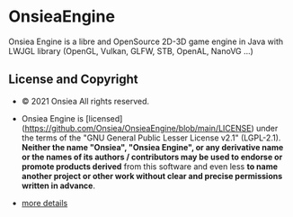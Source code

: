 # OnsieaEngine

 Onsiea Engine is a libre and OpenSource 2D-3D game engine in Java with LWJGL library (OpenGL, Vulkan, GLFW, STB, OpenAL, NanoVG ...)

## License and Copyright

- © 2021 Onsiea All rights reserved.

- Onsiea Engine is [licensed] (https://github.com/Onsiea/OnsieaEngine/blob/main/LICENSE) under the terms of the "GNU General Public Lesser License v2.1" (LGPL-2.1).
**Neither the name "Onsiea", "Onsiea Engine", or any derivative name or the names of its authors / contributors may be used to endorse or promote products derived** from this software and even less **to name another project or other work without clear and precise permissions written in advance**.

 - [more details](https://github.com/Onsiea/OnsieaEngine/wiki/License#license-and-copyright)
